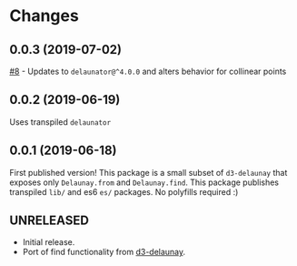 Changes
=======

## 0.0.3 (2019-07-02)

[#8](https://github.com/FormidableLabs/delaunay-find/pull/8) - Updates to `delaunator@^4.0.0` and alters behavior for collinear points

## 0.0.2 (2019-06-19)

Uses transpiled `delaunator`

## 0.0.1 (2019-06-18)

First published version! This package is a small subset of `d3-delaunay` that exposes only `Delaunay.from` and `Delaunay.find`. This package publishes transpiled `lib/` and es6 `es/` packages. No polyfills required :)

## UNRELEASED

* Initial release.
* Port of find functionality from [d3-delaunay](https://github.com/d3/d3-delaunay/blob/master/src/delaunay.js).
